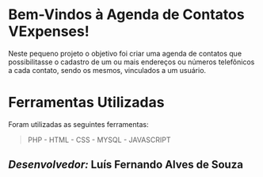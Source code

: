 # Bem-Vindos à Agenda de Contatos VExpenses!

Neste pequeno projeto o objetivo foi criar uma agenda de contatos que possibilitasse o cadastro de um ou mais endereços ou números telefônicos a cada contato, sendo os mesmos, vinculados a um usuário.


# Ferramentas Utilizadas

Foram utilizadas as seguintes ferramentas:
>PHP - 
>HTML - 
>CSS - 
>MYSQL - 
>JAVASCRIPT

## *Desenvolvedor:* Luís Fernando Alves de Souza


